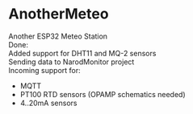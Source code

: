 # AnotherMeteo
Another ESP32 Meteo Station  
Done:  
Added support for DHT11 and MQ-2 sensors  
Sending data to NarodMonitor project  
Incoming support for:  
* MQTT 
* PT100 RTD sensors (OPAMP schematics needed)  
* 4..20mA sensors  

